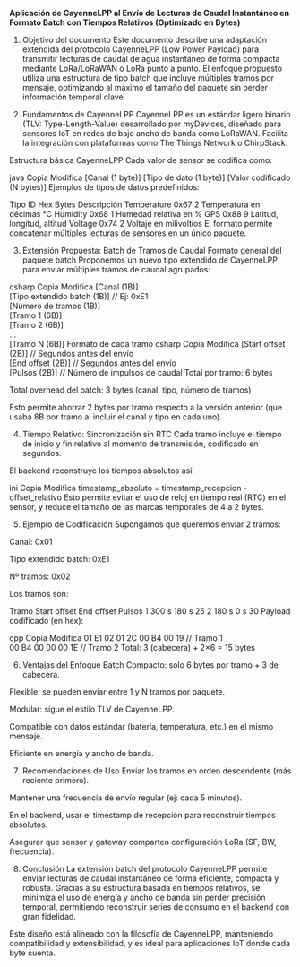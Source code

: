 **Aplicación de CayenneLPP al Envío de Lecturas de Caudal Instantáneo en Formato Batch con Tiempos Relativos (Optimizado en Bytes)**

1. Objetivo del documento
Este documento describe una adaptación extendida del protocolo CayenneLPP (Low Power Payload) para transmitir lecturas de caudal de agua instantáneo de forma compacta mediante LoRa/LoRaWAN o LoRa punto a punto. El enfoque propuesto utiliza una estructura de tipo batch que incluye múltiples tramos por mensaje, optimizando al máximo el tamaño del paquete sin perder información temporal clave.

2. Fundamentos de CayenneLPP
CayenneLPP es un estándar ligero binario (TLV: Type-Length-Value) desarrollado por myDevices, diseñado para sensores IoT en redes de bajo ancho de banda como LoRaWAN. Facilita la integración con plataformas como The Things Network o ChirpStack.

Estructura básica CayenneLPP
Cada valor de sensor se codifica como:

java
Copia
Modifica
[Canal (1 byte)] [Tipo de dato (1 byte)] [Valor codificado (N bytes)]
Ejemplos de tipos de datos predefinidos:

Tipo	ID Hex	Bytes	Descripción
Temperature	0x67	2	Temperatura en décimas °C
Humidity	0x68	1	Humedad relativa en %
GPS	0x88	9	Latitud, longitud, altitud
Voltage	0x74	2	Voltaje en milivoltios
El formato permite concatenar múltiples lecturas de sensores en un único paquete.

3. Extensión Propuesta: Batch de Tramos de Caudal
Formato general del paquete batch
Proponemos un nuevo tipo extendido de CayenneLPP para enviar múltiples tramos de caudal agrupados:

csharp
Copia
Modifica
[Canal (1B)]  
[Tipo extendido batch (1B)]   // Ej: 0xE1  
[Número de tramos (1B)]  
[Tramo 1 (6B)]  
[Tramo 2 (6B)]  
...  
[Tramo N (6B)]
Formato de cada tramo
csharp
Copia
Modifica
[Start offset (2B)]   // Segundos antes del envío  
[End offset (2B)]     // Segundos antes del envío  
[Pulsos (2B)]         // Número de impulsos de caudal
Total por tramo: 6 bytes

Total overhead del batch: 3 bytes (canal, tipo, número de tramos)

Esto permite ahorrar 2 bytes por tramo respecto a la versión anterior (que usaba 8B por tramo al incluir el canal y tipo en cada uno).

4. Tiempo Relativo: Sincronización sin RTC
Cada tramo incluye el tiempo de inicio y fin relativo al momento de transmisión, codificado en segundos.

El backend reconstruye los tiempos absolutos así:

ini
Copia
Modifica
timestamp_absoluto = timestamp_recepcion - offset_relativo
Esto permite evitar el uso de reloj en tiempo real (RTC) en el sensor, y reduce el tamaño de las marcas temporales de 4 a 2 bytes.

5. Ejemplo de Codificación
Supongamos que queremos enviar 2 tramos:

Canal: 0x01

Tipo extendido batch: 0xE1

Nº tramos: 0x02

Los tramos son:

Tramo	Start offset	End offset	Pulsos
1	300 s	180 s	25
2	180 s	0 s	30
Payload codificado (en hex):

cpp
Copia
Modifica
01 E1 02 
01 2C 00 B4 00 19   // Tramo 1  
00 B4 00 00 00 1E   // Tramo 2
Total: 3 (cabecera) + 2×6 = 15 bytes

6. Ventajas del Enfoque Batch
Compacto: solo 6 bytes por tramo + 3 de cabecera.

Flexible: se pueden enviar entre 1 y N tramos por paquete.

Modular: sigue el estilo TLV de CayenneLPP.

Compatible con datos estándar (batería, temperatura, etc.) en el mismo mensaje.

Eficiente en energía y ancho de banda.

7. Recomendaciones de Uso
Enviar los tramos en orden descendente (más reciente primero).

Mantener una frecuencia de envío regular (ej: cada 5 minutos).

En el backend, usar el timestamp de recepción para reconstruir tiempos absolutos.

Asegurar que sensor y gateway comparten configuración LoRa (SF, BW, frecuencia).

8. Conclusión
La extensión batch del protocolo CayenneLPP permite enviar lecturas de caudal instantáneo de forma eficiente, compacta y robusta. Gracias a su estructura basada en tiempos relativos, se minimiza el uso de energía y ancho de banda sin perder precisión temporal, permitiendo reconstruir series de consumo en el backend con gran fidelidad.

Este diseño está alineado con la filosofía de CayenneLPP, manteniendo compatibilidad y extensibilidad, y es ideal para aplicaciones IoT donde cada byte cuenta.

